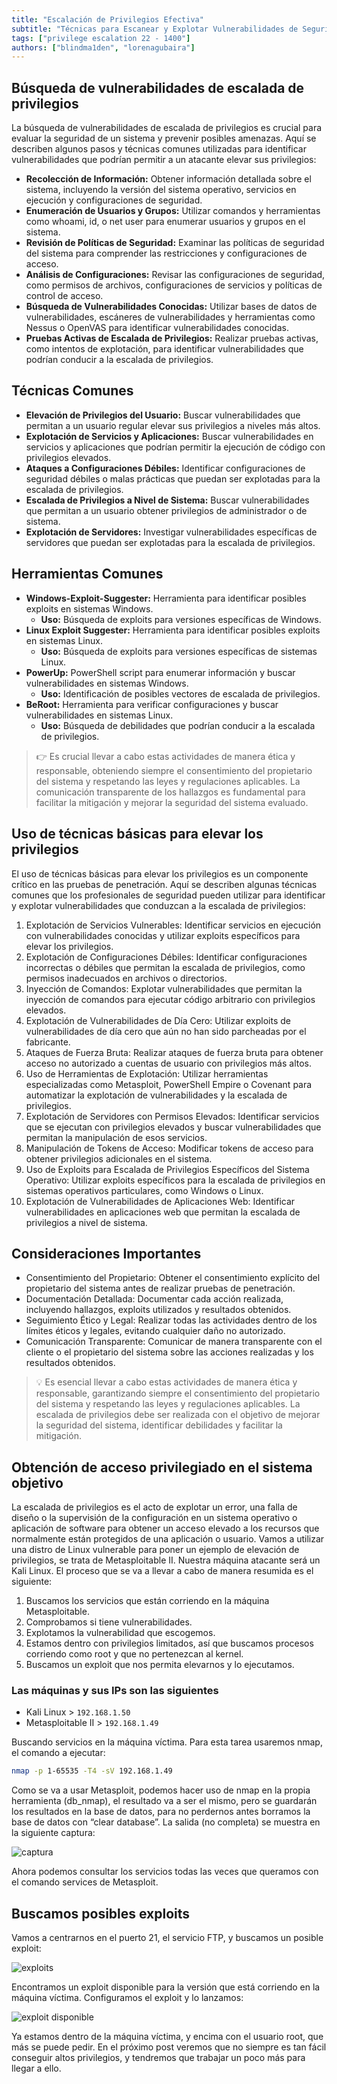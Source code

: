 ```yaml
---
title: "Escalación de Privilegios Efectiva"
subtitle: "Técnicas para Escanear y Explotar Vulnerabilidades de Seguridad para Obtener Acceso Elevado"
tags: ["privilege escalation 22 - 1400"]
authors: ["blindma1den", "lorenagubaira"]
---
```


## Búsqueda de vulnerabilidades de escalada de privilegios

La búsqueda de vulnerabilidades de escalada de privilegios es crucial para evaluar la seguridad de un sistema y prevenir posibles amenazas. Aquí se describen algunos pasos y técnicas comunes utilizadas para identificar vulnerabilidades que podrían permitir a un atacante elevar sus privilegios:

- **Recolección de Información:** Obtener información detallada sobre el sistema, incluyendo la versión del sistema operativo, servicios en ejecución y configuraciones de seguridad.
- **Enumeración de Usuarios y Grupos:** Utilizar comandos y herramientas como whoami, id, o net user para enumerar usuarios y grupos en el sistema.
- **Revisión de Políticas de Seguridad:** Examinar las políticas de seguridad del sistema para comprender las restricciones y configuraciones de acceso.
- **Análisis de Configuraciones:** Revisar las configuraciones de seguridad, como permisos de archivos, configuraciones de servicios y políticas de control de acceso.
- **Búsqueda de Vulnerabilidades Conocidas:** Utilizar bases de datos de vulnerabilidades, escáneres de vulnerabilidades y herramientas como Nessus o OpenVAS para identificar vulnerabilidades conocidas.
- **Pruebas Activas de Escalada de Privilegios:** Realizar pruebas activas, como intentos de explotación, para identificar vulnerabilidades que podrían conducir a la escalada de privilegios.

## Técnicas Comunes

- **Elevación de Privilegios del Usuario:** Buscar vulnerabilidades que permitan a un usuario regular elevar sus privilegios a niveles más altos.
- **Explotación de Servicios y Aplicaciones:** Buscar vulnerabilidades en servicios y aplicaciones que podrían permitir la ejecución de código con privilegios elevados.
- **Ataques a Configuraciones Débiles:** Identificar configuraciones de seguridad débiles o malas prácticas que puedan ser explotadas para la escalada de privilegios.
- **Escalada de Privilegios a Nivel de Sistema:** Buscar vulnerabilidades que permitan a un usuario obtener privilegios de administrador o de sistema.
- **Explotación de Servidores:** Investigar vulnerabilidades específicas de servidores que puedan ser explotadas para la escalada de privilegios.

## Herramientas Comunes

- **Windows-Exploit-Suggester:** Herramienta para identificar posibles exploits en sistemas Windows.
    - **Uso:** Búsqueda de exploits para versiones específicas de Windows.
- **Linux Exploit Suggester:** Herramienta para identificar posibles exploits en sistemas Linux.
    - **Uso:** Búsqueda de exploits para versiones específicas de sistemas Linux.
- **PowerUp:** PowerShell script para enumerar información y buscar vulnerabilidades en sistemas Windows.
    - **Uso:** Identificación de posibles vectores de escalada de privilegios.
- **BeRoot:** Herramienta para verificar configuraciones y buscar vulnerabilidades en sistemas Linux.
    - **Uso:** Búsqueda de debilidades que podrían conducir a la escalada de privilegios.
    
> 👉 Es crucial llevar a cabo estas actividades de manera ética y responsable, obteniendo siempre el consentimiento del propietario del sistema y respetando las leyes y regulaciones aplicables. La comunicación transparente de los hallazgos es fundamental para facilitar la mitigación y mejorar la seguridad del sistema evaluado.

## Uso de técnicas básicas para elevar los privilegios

El uso de técnicas básicas para elevar los privilegios es un componente crítico en las pruebas de penetración. Aquí se describen algunas técnicas comunes que los profesionales de seguridad pueden utilizar para identificar y explotar vulnerabilidades que conduzcan a la escalada de privilegios:

1. Explotación de Servicios Vulnerables: Identificar servicios en ejecución con vulnerabilidades conocidas y utilizar exploits específicos para elevar los privilegios.
2. Explotación de Configuraciones Débiles: Identificar configuraciones incorrectas o débiles que permitan la escalada de privilegios, como permisos inadecuados en archivos o directorios.
3. Inyección de Comandos: Explotar vulnerabilidades que permitan la inyección de comandos para ejecutar código arbitrario con privilegios elevados.
4. Explotación de Vulnerabilidades de Día Cero: Utilizar exploits de vulnerabilidades de día cero que aún no han sido parcheadas por el fabricante.
5. Ataques de Fuerza Bruta: Realizar ataques de fuerza bruta para obtener acceso no autorizado a cuentas de usuario con privilegios más altos.
6. Uso de Herramientas de Explotación: Utilizar herramientas especializadas como Metasploit, PowerShell Empire o Covenant para automatizar la explotación de vulnerabilidades y la escalada de privilegios.
7. Explotación de Servidores con Permisos Elevados: Identificar servicios que se ejecutan con privilegios elevados y buscar vulnerabilidades que permitan la manipulación de esos servicios.
8. Manipulación de Tokens de Acceso: Modificar tokens de acceso para obtener privilegios adicionales en el sistema.
9. Uso de Exploits para Escalada de Privilegios Específicos del Sistema Operativo: Utilizar exploits específicos para la escalada de privilegios en sistemas operativos particulares, como Windows o Linux.
10. Explotación de Vulnerabilidades de Aplicaciones Web: Identificar vulnerabilidades en aplicaciones web que permitan la escalada de privilegios a nivel de sistema.

## Consideraciones Importantes

- Consentimiento del Propietario: Obtener el consentimiento explícito del propietario del sistema antes de realizar pruebas de penetración.
- Documentación Detallada: Documentar cada acción realizada, incluyendo hallazgos, exploits utilizados y resultados obtenidos.
- Seguimiento Ético y Legal: Realizar todas las actividades dentro de los límites éticos y legales, evitando cualquier daño no autorizado.
- Comunicación Transparente: Comunicar de manera transparente con el cliente o el propietario del sistema sobre las acciones realizadas y los resultados obtenidos.

> 💡 Es esencial llevar a cabo estas actividades de manera ética y responsable, garantizando siempre el consentimiento del propietario del sistema y respetando las leyes y regulaciones aplicables. La escalada de privilegios debe ser realizada con el objetivo de mejorar la seguridad del sistema, identificar debilidades y facilitar la mitigación.

## Obtención de acceso privilegiado en el sistema objetivo

La escalada de privilegios es el acto de explotar un error, una falla de diseño o la supervisión de la configuración en un sistema operativo o aplicación de software para obtener un acceso elevado a los recursos que normalmente están protegidos de una aplicación o usuario. Vamos a utilizar una distro de Linux vulnerable para poner un ejemplo de elevación de privilegios, se trata de Metasploitable II. Nuestra máquina atacante será un Kali Linux. El proceso que se va a llevar a cabo de manera resumida es el siguiente:

1. Buscamos los servicios que están corriendo en la máquina Metasploitable.
2. Comprobamos si tiene vulnerabilidades.
3. Explotamos la vulnerabilidad que escogemos.
4. Estamos dentro con privilegios limitados, así que buscamos procesos corriendo como root y que no pertenezcan al kernel.
5. Buscamos un exploit que nos permita elevarnos y lo ejecutamos.

### Las máquinas y sus IPs son las siguientes

- Kali Linux > `192.168.1.50`
- Metasploitable II > `192.168.1.49`

Buscando servicios en la máquina víctima. Para esta tarea usaremos nmap, el comando a ejecutar:

```bash
nmap -p 1-65535 -T4 -sV 192.168.1.49
```

Como se va a usar Metasploit, podemos hacer uso de nmap en la propia herramienta (db_nmap), el resultado va a ser el mismo, pero se guardarán los resultados en la base de datos, para no perdernos antes borramos la base de datos con “clear database”. La salida (no completa) se muestra en la siguiente captura:

![captura](https://github.com/4GeeksAcademy/cybersecurity-syllabus/blob/main/assets/captura.png?raw=true)

Ahora podemos consultar los servicios todas las veces que queramos con el comando services de Metasploit.

## Buscamos posibles exploits

Vamos a centrarnos en el puerto 21, el servicio FTP, y buscamos un posible exploit:

![exploits](https://github.com/4GeeksAcademy/cybersecurity-syllabus/blob/main/assets/exploits.png?raw=true)

Encontramos un exploit disponible para la versión que está corriendo en la máquina víctima. Configuramos el exploit y lo lanzamos:

![exploit disponible](https://github.com/4GeeksAcademy/cybersecurity-syllabus/blob/main/assets/exploit-disponible.png?raw=true)

Ya estamos dentro de la máquina víctima, y encima con el usuario root, que más se puede pedir. En el próximo post veremos que no siempre es tan fácil conseguir altos privilegios, y tendremos que trabajar un poco más para llegar a ello.
